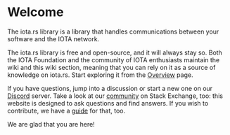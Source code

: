 # Welcome

The iota.rs library is a library that handles communications between your software and the IOTA network. 

The iota.rs library is free and open-source, and it will always stay so. Both the IOTA Foundation and the community of IOTA enthusiasts maintain the wiki and this wiki section, meaning that you can rely on it as a source of knowledge on iota.rs. Start exploring it from the [Overview](./overview.md) page.

If you have questions, jump into a discussion or start a new one on our [Discord](https://discord.iota.org) server. Take a look at our [community](https://iota.stackexchange.com/) on Stack Exchange, too: this website is designed to ask questions and find answers. If you wish to contribute, we have a [guide](./contribute.md) for that, too.

We are glad that you are here!